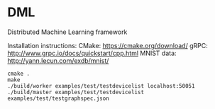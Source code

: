 # DML
Distributed Machine Learning framework

Installation instructions:
CMake: https://cmake.org/download/
gRPC: http://www.grpc.io/docs/quickstart/cpp.html
MNIST data: http://yann.lecun.com/exdb/mnist/

```
cmake .
make
./build/worker examples/test/testdevicelist localhost:50051
./build/master examples/test/testdevicelist examples/test/testgraphspec.json
```
